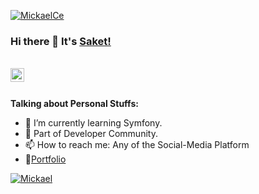 [![MickaelCe](https://github.com/MickaelCe/MickaelCe/banniere.png)](https://github.com/MickaelCe)

### Hi there 👋 It's [Saket!](https://sakigo9.github.io/MyPortfolio/)

<br/>


<a href="https://www.linkedin.com/in/mickaelcecen/">
<img align="left" alt="Saket Prag" width="22px" src="https://cdn.jsdelivr.net/npm/simple-icons@v3/icons/linkedin.svg" />
</a>

<br />
<br />


**Talking about Personal Stuffs:**

- 🌱 I’m currently learning Symfony.
- 👯 Part of Developer Community.
- 📫 How to reach me: Any of the Social-Media Platform 
- 📝[Portfolio](https://mickaelc.promo-66.codeur.online/mickaelc/)


[![Mickael](https://github-readme-stats.vercel.app/api/top-langs/?username=MickaelCe)](https://github.com/MickaelCe/github-readme-stats)
